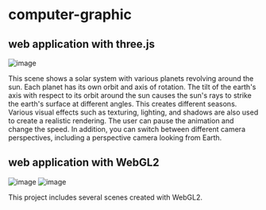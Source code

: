 # computer-graphic
## web application with three.js

![image](https://github.com/zhang-weijie/computer-graphic/assets/60659396/7274e274-ebc1-4685-9a89-de03cd5deb89)

This scene shows a solar system with various planets revolving around the sun. Each planet has its own orbit and axis of rotation. The tilt of the earth's axis with respect to its orbit around the sun causes the sun's rays to strike the earth's surface at different angles. This creates different seasons. Various visual effects such as texturing, lighting, and shadows are also used to create a realistic rendering. The user can pause the animation and change the speed. In addition, you can switch between different camera perspectives, including a perspective camera looking from Earth.

## web application with WebGL2

![image](https://github.com/zhang-weijie/computer-graphic/assets/60659396/1f6c7ed5-c9bc-4192-83b0-7fee0ef25dd2)
![image](https://github.com/zhang-weijie/computer-graphic/assets/60659396/4eec8af8-008c-4695-b66e-b1282cd6bfb2)

This project includes several scenes created with WebGL2.
